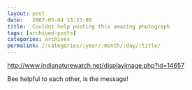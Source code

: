 ```yaml
---
layout: post
date:	2007-05-04 13:23:00
title:  Couldnt help posting this amazing photograph
tags: [archived-posts]
categories: archives
permalink: /:categories/:year/:month/:day/:title/
---
```

http://www.indianaturewatch.net/displayimage.php?id=14657

Bee helpful to each other, is the message!
